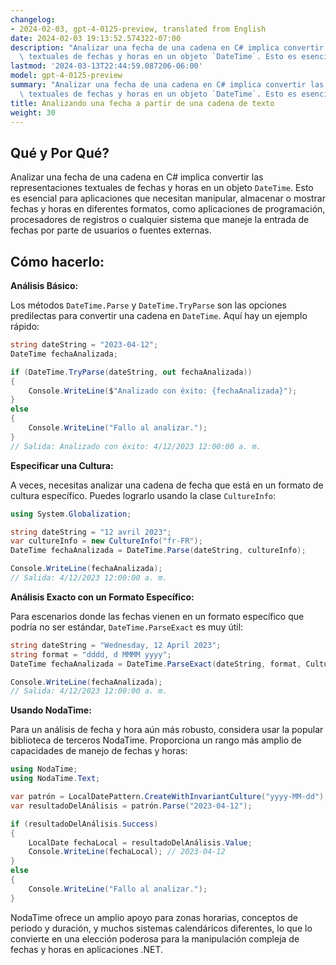 ```yaml
---
changelog:
- 2024-02-03, gpt-4-0125-preview, translated from English
date: 2024-02-03 19:13:52.574322-07:00
description: "Analizar una fecha de una cadena en C# implica convertir las representaciones\
  \ textuales de fechas y horas en un objeto `DateTime`. Esto es esencial para\u2026"
lastmod: '2024-03-13T22:44:59.087206-06:00'
model: gpt-4-0125-preview
summary: "Analizar una fecha de una cadena en C# implica convertir las representaciones\
  \ textuales de fechas y horas en un objeto `DateTime`. Esto es esencial para\u2026"
title: Analizando una fecha a partir de una cadena de texto
weight: 30
---
```


## Qué y Por Qué?

Analizar una fecha de una cadena en C# implica convertir las representaciones textuales de fechas y horas en un objeto `DateTime`. Esto es esencial para aplicaciones que necesitan manipular, almacenar o mostrar fechas y horas en diferentes formatos, como aplicaciones de programación, procesadores de registros o cualquier sistema que maneje la entrada de fechas por parte de usuarios o fuentes externas.

## Cómo hacerlo:

**Análisis Básico:**

Los métodos `DateTime.Parse` y `DateTime.TryParse` son las opciones predilectas para convertir una cadena en `DateTime`. Aquí hay un ejemplo rápido:

```csharp
string dateString = "2023-04-12";
DateTime fechaAnalizada;

if (DateTime.TryParse(dateString, out fechaAnalizada))
{
    Console.WriteLine($"Analizado con éxito: {fechaAnalizada}");
}
else
{
    Console.WriteLine("Fallo al analizar.");
}
// Salida: Analizado con éxito: 4/12/2023 12:00:00 a. m.
```

**Especificar una Cultura:**

A veces, necesitas analizar una cadena de fecha que está en un formato de cultura específico. Puedes lograrlo usando la clase `CultureInfo`:

```csharp
using System.Globalization;

string dateString = "12 avril 2023";
var cultureInfo = new CultureInfo("fr-FR");
DateTime fechaAnalizada = DateTime.Parse(dateString, cultureInfo);

Console.WriteLine(fechaAnalizada);
// Salida: 4/12/2023 12:00:00 a. m.
```

**Análisis Exacto con un Formato Específico:**

Para escenarios donde las fechas vienen en un formato específico que podría no ser estándar, `DateTime.ParseExact` es muy útil:

```csharp
string dateString = "Wednesday, 12 April 2023";
string format = "dddd, d MMMM yyyy";
DateTime fechaAnalizada = DateTime.ParseExact(dateString, format, CultureInfo.InvariantCulture);

Console.WriteLine(fechaAnalizada);
// Salida: 4/12/2023 12:00:00 a. m.
```

**Usando NodaTime:**

Para un análisis de fecha y hora aún más robusto, considera usar la popular biblioteca de terceros NodaTime. Proporciona un rango más amplio de capacidades de manejo de fechas y horas:

```csharp
using NodaTime;
using NodaTime.Text;

var patrón = LocalDatePattern.CreateWithInvariantCulture("yyyy-MM-dd");
var resultadoDelAnálisis = patrón.Parse("2023-04-12");

if (resultadoDelAnálisis.Success)
{
    LocalDate fechaLocal = resultadoDelAnálisis.Value;
    Console.WriteLine(fechaLocal); // 2023-04-12
}
else
{
    Console.WriteLine("Fallo al analizar.");
}
```

NodaTime ofrece un amplio apoyo para zonas horarias, conceptos de periodo y duración, y muchos sistemas calendáricos diferentes, lo que lo convierte en una elección poderosa para la manipulación compleja de fechas y horas en aplicaciones .NET.

